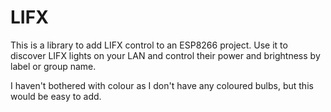 # LIFX

This is a library to add LIFX control to an ESP8266 project. Use it to discover LIFX lights on your LAN and control their power and brightness by label or group name.

I haven't bothered with colour as I don't have any coloured bulbs, but this would be easy to add.
